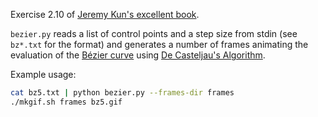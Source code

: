Exercise 2.10 of [Jeremy Kun's excellent book](https://pimbook.org).

`bezier.py` reads a list of control points and a step size from stdin (see `bz*.txt` for the format) and generates a number of frames animating the evaluation of the [Bézier curve](https://en.wikipedia.org/wiki/Bézier_curve) using [De Casteljau's Algorithm](https://en.wikipedia.org/wiki/De_Casteljau%27s_algorithm).

Example usage:
```sh
cat bz5.txt | python bezier.py --frames-dir frames
./mkgif.sh frames bz5.gif
```
